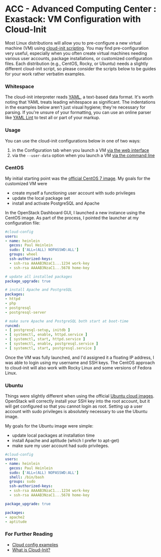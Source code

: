ACC - Advanced Computing Center : Exastack: VM Configuration with Cloud-Init
============================================================================

Most Linux distributions will allow you to pre-configure a new virtual machine (VM) using [cloud-init scripting](https://cloudinit.readthedocs.io/en/latest/reference/index.html). You may find pre-configuration very useful, especially when you often create virtual machines needing various user accounts, package installations, or customized configuration files. Each distribution (e.g., CentOS, Rocky, or Ubuntu) needs a slightly different cloud-init script, so please consider the scripts below to be guides for your work rather verbatim examples.

### Whitespace

The cloud-init interpreter reads [YAML](http://yaml.org/), a text-based data format. It's worth noting that YAML treats leading whitespace as significant. The indentations in the examples below aren't just visual hygiene; they're necessary for parsing. If you're unsure of your formatting, you can use an online parser like [YAML Lint](http://www.yamllint.com/) to test all or part of your markup.

### Usage
You can use the cloud-init configurations below in one of two ways:

1.  in the Configuration tab when you launch a VM [via the web interface](03-Launch-a-Virtual-Machine.md)
2.  via the `--user-data` option when you launch a VM [via the command line](01-Command-Line-Operation.md)

### CentOS


My initial starting point was the [official CentOS 7 image](http://cloud.centos.org/centos/7/images/). My goals for the customized VM were

-   create myself a functioning user account with sudo privileges
-   update the local package set
-   install and activate PostgreSQL and Apache

In the OpenStack Dashboard GUI, I launched a new instance using the CentOS image. As part of the process, I pointed the launcher at my configuration file:

``` yaml
#cloud-config
users:
- name: heinlein
  gecos: Paul Heinlein
  sudo: ['ALL=(ALL) NOPASSWD:ALL']
  groups: wheel
  ssh-authorized-keys:
  - ssh-rsa AAAAB3NzaC1...1234 work-key
  - ssh-rsa AAAAB3NzaC1...5678 home-key

# update all installed packages
package_upgrade: true

# install Apache and PostgreSQL
packages:
- httpd
- php
- postgresql
- postgresql-server

# make sure Apache and PostgreSQL both start at boot-time
runcmd:
- [ postgresql-setup, initdb ]
- [ systemctl, enable, httpd.service ]
- [ systemctl, start, httpd.service ]
- [ systemctl, enable, postgresql.service ]
- [ systemctl, start, postgresql.service ]

```

Once the VM was fully launched, and I'd assigned it a floating IP address, I was able to login using my username and SSH keys. The CentOS approach to cloud-init will also work with Rocky Linux and some versions of Fedora Linux.

### Ubuntu


Things were slightly different when using the official [Ubuntu cloud images](http://cloud-images.ubuntu.com/). OpenStack will correctly install your SSH key into the root account, but it will get configured so that you cannot login as root. Setting up a user account with sudo privileges is absolutely necessary to use the Ubuntu image.

My goals for the Ubuntu image were simple:

-   update local packages at installation time
-   install Apache and aptitude (which I prefer to apt-get)
-   make sure my user account had sudo privileges.

``` yaml
#cloud-config
users:
- name: heinlein
  gecos: Paul Heinlein
  sudo: ['ALL=(ALL) NOPASSWD:ALL']
  shell: /bin/bash
  groups: sudo
  ssh-authorized-keys:
  - ssh-rsa AAAAB3NzaC1...1234 work-key
  - ssh-rsa AAAAB3NzaC1...5678 home-key

package_upgrade: true

packages:
- apache2
- aptitude

```

### For Further Reading

-   [Cloud config examples](https://cloudinit.readthedocs.io/en/latest/reference/examples.html)
-   [What is Cloud-Init?](https://phoenixnap.com/kb/what-is-cloud-init)